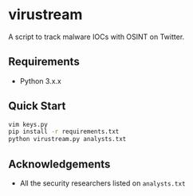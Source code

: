 # virustream
A script to track malware IOCs with OSINT on Twitter.

## Requirements
* Python 3.x.x

## Quick Start

```sh
vim keys.py
pip install -r requirements.txt
python virustream.py analysts.txt
```

## Acknowledgements
* All the security researchers listed on `analysts.txt`

